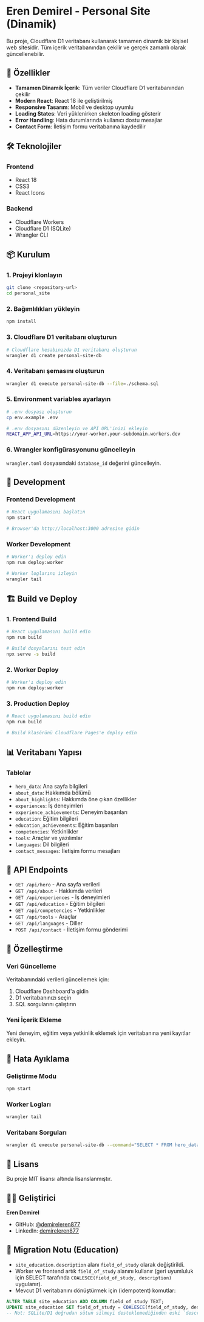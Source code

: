 # Eren Demirel - Personal Site (Dinamik)

Bu proje, Cloudflare D1 veritabanı kullanarak tamamen dinamik bir kişisel web sitesidir. Tüm içerik veritabanından çekilir ve gerçek zamanlı olarak güncellenebilir.

## 🚀 Özellikler

- **Tamamen Dinamik İçerik**: Tüm veriler Cloudflare D1 veritabanından çekilir
- **Modern React**: React 18 ile geliştirilmiş
- **Responsive Tasarım**: Mobil ve desktop uyumlu
- **Loading States**: Veri yüklenirken skeleton loading gösterir
- **Error Handling**: Hata durumlarında kullanıcı dostu mesajlar
- **Contact Form**: İletişim formu veritabanına kaydedilir

## 🛠️ Teknolojiler

### Frontend
- React 18
- CSS3
- React Icons

### Backend
- Cloudflare Workers
- Cloudflare D1 (SQLite)
- Wrangler CLI

## 📦 Kurulum

### 1. Projeyi klonlayın
```bash
git clone <repository-url>
cd personal_site
```

### 2. Bağımlılıkları yükleyin
```bash
npm install
```

### 3. Cloudflare D1 veritabanı oluşturun
```bash
# Cloudflare hesabınızda D1 veritabanı oluşturun
wrangler d1 create personal-site-db
```

### 4. Veritabanı şemasını oluşturun
```bash
wrangler d1 execute personal-site-db --file=./schema.sql
```

### 5. Environment variables ayarlayın
```bash
# .env dosyası oluşturun
cp env.example .env

# .env dosyasını düzenleyin ve API URL'inizi ekleyin
REACT_APP_API_URL=https://your-worker.your-subdomain.workers.dev
```

### 6. Wrangler konfigürasyonunu güncelleyin
`wrangler.toml` dosyasındaki `database_id` değerini güncelleyin.

## 🚀 Development

### Frontend Development
```bash
# React uygulamasını başlatın
npm start

# Browser'da http://localhost:3000 adresine gidin
```

### Worker Development
```bash
# Worker'ı deploy edin
npm run deploy:worker

# Worker loglarını izleyin
wrangler tail
```

## 🏗️ Build ve Deploy

### 1. Frontend Build
```bash
# React uygulamasını build edin
npm run build

# Build dosyalarını test edin
npx serve -s build
```

### 2. Worker Deploy
```bash
# Worker'ı deploy edin
npm run deploy:worker
```

### 3. Production Deploy
```bash
# React uygulamasını build edin
npm run build

# Build klasörünü Cloudflare Pages'e deploy edin
```

## 📊 Veritabanı Yapısı

### Tablolar
- `hero_data`: Ana sayfa bilgileri
- `about_data`: Hakkımda bölümü
- `about_highlights`: Hakkımda öne çıkan özellikler
- `experiences`: İş deneyimleri
- `experience_achievements`: Deneyim başarıları
- `education`: Eğitim bilgileri
- `education_achievements`: Eğitim başarıları
- `competencies`: Yetkinlikler
- `tools`: Araçlar ve yazılımlar
- `languages`: Dil bilgileri
- `contact_messages`: İletişim formu mesajları

## 🔧 API Endpoints

- `GET /api/hero` - Ana sayfa verileri
- `GET /api/about` - Hakkımda verileri
- `GET /api/experiences` - İş deneyimleri
- `GET /api/education` - Eğitim bilgileri
- `GET /api/competencies` - Yetkinlikler
- `GET /api/tools` - Araçlar
- `GET /api/languages` - Diller
- `POST /api/contact` - İletişim formu gönderimi

## 🎨 Özelleştirme

### Veri Güncelleme
Veritabanındaki verileri güncellemek için:

1. Cloudflare Dashboard'a gidin
2. D1 veritabanınızı seçin
3. SQL sorgularını çalıştırın

### Yeni İçerik Ekleme
Yeni deneyim, eğitim veya yetkinlik eklemek için veritabanına yeni kayıtlar ekleyin.

## 🐛 Hata Ayıklama

### Geliştirme Modu
```bash
npm start
```

### Worker Logları
```bash
wrangler tail
```

### Veritabanı Sorguları
```bash
wrangler d1 execute personal-site-db --command="SELECT * FROM hero_data"
```

## 📝 Lisans

Bu proje MIT lisansı altında lisanslanmıştır.

## 👨‍💻 Geliştirici

**Eren Demirel**
- GitHub: [@demireleren877](https://github.com/demireleren877)
- LinkedIn: [demireleren877](https://linkedin.com/in/demireleren877)

## 📌 Migration Notu (Education)
- `site_education.description` alanı `field_of_study` olarak değiştirildi.
- Worker ve frontend artık `field_of_study` alanını kullanır (geri uyumluluk için SELECT tarafında `COALESCE(field_of_study, description)` uygulanır).
- Mevcut D1 veritabanını dönüştürmek için (idempotent) komutlar:

```sql
ALTER TABLE site_education ADD COLUMN field_of_study TEXT;
UPDATE site_education SET field_of_study = COALESCE(field_of_study, description);
-- Not: SQLite/D1 doğrudan sütun silmeyi desteklemediğinden eski `description` kolonunu bırakabilir veya yeni tablo oluşturarak taşıma yapabilirsiniz.
```
